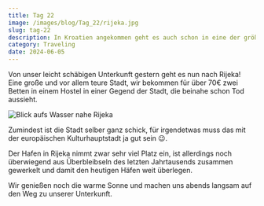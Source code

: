 ```yaml
---
title: Tag 22
image: /images/blog/Tag_22/rijeka.jpg
slug: tag-22
description: In Kroatien angekommen geht es auch schon in eine der größten Städte, Rijeka!
category: Traveling
date: 2024-06-05
---
```


Von unser leicht schäbigen Unterkunft gestern geht es nun nach Rijeka! Eine große und vor allem teure Stadt, wir bekommen für über 70€ zwei Betten in einem Hostel in einer Gegend der Stadt, die beinahe schon Tod aussieht.

![Blick aufs Wasser nahe Rijeka](/images/blog/Tag_22/strand.jpg)

Zumindest ist die Stadt selber ganz schick, für irgendetwas muss das mit der europäischen Kulturhauptstadt ja gut sein 😉.

Der Hafen in Rijeka nimmt zwar sehr viel Platz ein, ist allerdings noch überwiegend aus Überbleibseln des letzten Jahrtausends zusammen gewerkelt und damit den heutigen Häfen weit überlegen.

Wir genießen noch die warme Sonne und machen uns abends langsam auf den Weg zu unserer Unterkunft.
